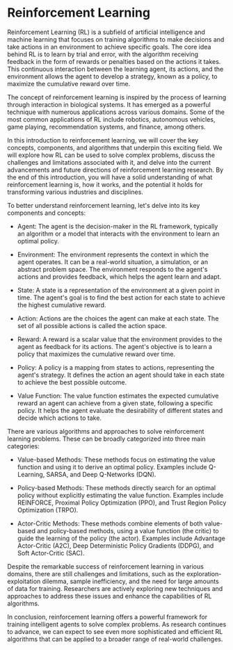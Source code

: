 # Reinforcement Learning

Reinforcement Learning (RL) is a subfield of artificial intelligence and machine learning that focuses on training algorithms to make decisions and take actions in an environment to achieve specific goals. The core idea behind RL is to learn by trial and error, with the algorithm receiving feedback in the form of rewards or penalties based on the actions it takes. This continuous interaction between the learning agent, its actions, and the environment allows the agent to develop a strategy, known as a policy, to maximize the cumulative reward over time.

The concept of reinforcement learning is inspired by the process of learning through interaction in biological systems. It has emerged as a powerful technique with numerous applications across various domains. Some of the most common applications of RL include robotics, autonomous vehicles, game playing, recommendation systems, and finance, among others.

In this introduction to reinforcement learning, we will cover the key concepts, components, and algorithms that underpin this exciting field. We will explore how RL can be used to solve complex problems, discuss the challenges and limitations associated with it, and delve into the current advancements and future directions of reinforcement learning research. By the end of this introduction, you will have a solid understanding of what reinforcement learning is, how it works, and the potential it holds for transforming various industries and disciplines.

To better understand reinforcement learning, let's delve into its key components and concepts:

-    Agent: The agent is the decision-maker in the RL framework, typically an algorithm or a model that interacts with the environment to learn an optimal policy.

-    Environment: The environment represents the context in which the agent operates. It can be a real-world situation, a simulation, or an abstract problem space. The environment responds to the agent's actions and provides feedback, which helps the agent learn and adapt.

-    State: A state is a representation of the environment at a given point in time. The agent's goal is to find the best action for each state to achieve the highest cumulative reward.

-    Action: Actions are the choices the agent can make at each state. The set of all possible actions is called the action space.

-    Reward: A reward is a scalar value that the environment provides to the agent as feedback for its actions. The agent's objective is to learn a policy that maximizes the cumulative reward over time.

-    Policy: A policy is a mapping from states to actions, representing the agent's strategy. It defines the action an agent should take in each state to achieve the best possible outcome.

-    Value Function: The value function estimates the expected cumulative reward an agent can achieve from a given state, following a specific policy. It helps the agent evaluate the desirability of different states and decide which actions to take.

There are various algorithms and approaches to solve reinforcement learning problems. These can be broadly categorized into three main categories:

-    Value-based Methods: These methods focus on estimating the value function and using it to derive an optimal policy. Examples include Q-Learning, SARSA, and Deep Q-Networks (DQN).

-    Policy-based Methods: These methods directly search for an optimal policy without explicitly estimating the value function. Examples include REINFORCE, Proximal Policy Optimization (PPO), and Trust Region Policy Optimization (TRPO).

-    Actor-Critic Methods: These methods combine elements of both value-based and policy-based methods, using a value function (the critic) to guide the learning of the policy (the actor). Examples include Advantage Actor-Critic (A2C), Deep Deterministic Policy Gradients (DDPG), and Soft Actor-Critic (SAC).

Despite the remarkable success of reinforcement learning in various domains, there are still challenges and limitations, such as the exploration-exploitation dilemma, sample inefficiency, and the need for large amounts of data for training. Researchers are actively exploring new techniques and approaches to address these issues and enhance the capabilities of RL algorithms.

In conclusion, reinforcement learning offers a powerful framework for training intelligent agents to solve complex problems. As research continues to advance, we can expect to see even more sophisticated and efficient RL algorithms that can be applied to a broader range of real-world challenges.